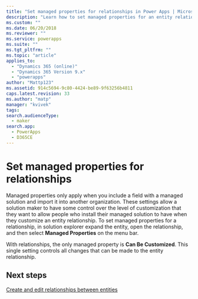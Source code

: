 ```yaml
---
title: "Set managed properties for relationships in Power Apps | MicrosoftDocs"
description: "Learn how to set managed properties for an entity relationship"
ms.custom: ""
ms.date: 06/20/2018
ms.reviewer: ""
ms.service: powerapps
ms.suite: ""
ms.tgt_pltfrm: ""
ms.topic: "article"
applies_to: 
  - "Dynamics 365 (online)"
  - "Dynamics 365 Version 9.x"
  - "powerapps"
author: "Mattp123"
ms.assetid: 914c5694-9c80-4424-be89-9f63256b4811
caps.latest.revision: 33
ms.author: "matp"
manager: "kvivek"
tags: 
search.audienceType: 
  - maker
search.app: 
  - PowerApps
  - D365CE
---
```

# Set managed properties for relationships

<a name="BKMK_ManagedProperties"></a>   

 Managed properties only apply when you include a field with a managed solution and import it into another organization. These settings allow a solution maker to have some control over the level of customization that they want to allow people who install their managed solution to have when they customize an entity relationship. To set managed properties for a relationship, in solution explorer expand the entity, open the relationship, and then select  **Managed Properties** on the menu bar.  
  
 With relationships, the only managed property is **Can Be Customized**. This single setting controls all changes that can be made to the entity relationship.  
  
## Next steps

[Create and edit relationships between entities](create-edit-entity-relationships.md)
